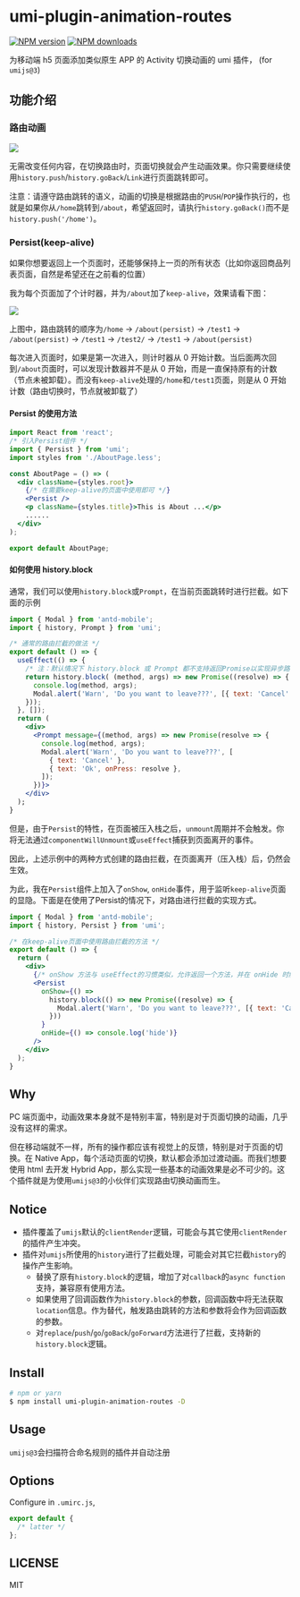 # umi-plugin-animation-routes

[![NPM version](https://img.shields.io/npm/v/umi-plugin-animation-routes.svg?style=flat)](https://npmjs.org/package/umi-plugin-animation-routes)
[![NPM downloads](http://img.shields.io/npm/dm/umi-plugin-animation-routes.svg?style=flat)](https://npmjs.org/package/umi-plugin-animation-routes)

为移动端 h5 页面添加类似原生 APP 的 Activity 切换动画的 umi 插件， (for `umijs@3`)

## 功能介绍

### 路由动画

<p><img src="./assets/animation-routes-1.gif" /></p>

无需改变任何内容，在切换路由时，页面切换就会产生动画效果。你只需要继续使用`history.push`/`history.goBack`/`Link`进行页面跳转即可。

注意：请遵守路由跳转的语义，动画的切换是根据路由的`PUSH`/`POP`操作执行的，也就是如果你从`/home`跳转到`/about`，希望返回时，请执行`history.goBack()`而不是`history.push('/home')`。

### Persist(keep-alive)

如果你想要返回上一个页面时，还能够保持上一页的所有状态（比如你返回商品列表页面，自然是希望还在之前看的位置）

我为每个页面加了个计时器，并为`/about`加了`keep-alive`，效果请看下图：

<p><img src="./assets/animation-routes-2.gif" /></p>

上图中，路由跳转的顺序为`/home` → `/about(persist)` → `/test1` → `/about(persist)` → `/test1` → `/test2/` → `/test1` → `/about(persist)`

每次进入页面时，如果是第一次进入，则计时器从 0 开始计数。当后面两次回到`/about`页面时，可以发现计数器并不是从 0 开始，而是一直保持原有的计数（节点未被卸载）。而没有`keep-alive`处理的`/home`和`/test1`页面，则是从 0 开始计数（路由切换时，节点就被卸载了）

#### Persist 的使用方法

```jsx
import React from 'react';
/* 引入Persist组件 */
import { Persist } from 'umi';
import styles from './AboutPage.less';

const AboutPage = () => (
  <div className={styles.root}>
    {/* 在需要keep-alive的页面中使用即可 */}
    <Persist />
    <p className={styles.title}>This is About ...</p>
    ......
  </div>
);

export default AboutPage;
```

#### 如何使用 history.block

通常，我们可以使用`history.block`或`Prompt`，在当前页面跳转时进行拦截。如下面的示例

```jsx
import { Modal } from 'antd-mobile';
import { history, Prompt } from 'umi';

/* 通常的路由拦截的做法 */
export default () => {
  useEffect(() => {
    /* 注：默认情况下 history.block 或 Prompt 都不支持返回Promise以实现异步路由拦截 */
    return history.block( (method, args) => new Promise((resolve) => {
      console.log(method, args);
      Modal.alert('Warn', 'Do you want to leave???', [{ text: 'Cancel' }, { text: 'Ok', onPress: resolve }]);
    }));
  }, []);
  return (
    <div>
      <Prompt message={(method, args) => new Promise(resolve => {
        console.log(method, args);
        Modal.alert('Warn', 'Do you want to leave???', [
          { text: 'Cancel' },
          { text: 'Ok', onPress: resolve },
        ]);
      })}>
    </div>
  );
}
```

但是，由于`Persist`的特性，在页面被压入栈之后，`unmount`周期并不会触发。你将无法通过`componentWillUnmount`或`useEffect`捕获到页面离开的事件。

因此，上述示例中的两种方式创建的路由拦截，在页面离开（压入栈）后，仍然会生效。

为此，我在`Persist`组件上加入了`onShow`, `onHide`事件，用于监听`keep-alive`页面的显隐。下面是在使用了Persist的情况下，对路由进行拦截的实现方式。

```jsx
import { Modal } from 'antd-mobile';
import { history, Persist } from 'umi';

/* 在keep-alive页面中使用路由拦截的方法 */
export default () => {
  return (
    <div>
      {/* onShow 方法与 useEffect的习惯类似，允许返回一个方法，并在 onHide 时触发 */}
      <Persist
        onShow={() =>
          history.block(() => new Promise((resolve) => {
            Modal.alert('Warn', 'Do you want to leave???', [{ text: 'Cancel' }, { text: 'Ok', onPress: resolve }]);
          }))
        }
        onHide={() => console.log('hide')}
      />
    </div>
  );
}
```

## Why

PC 端页面中，动画效果本身就不是特别丰富，特别是对于页面切换的动画，几乎没有这样的需求。

但在移动端就不一样，所有的操作都应该有视觉上的反馈，特别是对于页面的切换。在 Native App，每个活动页面的切换，默认都会添加过渡动画。而我们想要使用 html 去开发 Hybrid App，那么实现一些基本的动画效果是必不可少的。这个插件就是为使用`umijs@3`的小伙伴们实现路由切换动画而生。

## Notice

- 插件覆盖了`umijs`默认的`clientRender`逻辑，可能会与其它使用`clientRender`的插件产生冲突。
- 插件对`umijs`所使用的`history`进行了拦截处理，可能会对其它拦截`history`的操作产生影响。
  - 替换了原有`history.block`的逻辑，增加了对`callback`的`async function`支持，兼容原有使用方法。
  - 如果使用了回调函数作为`history.block`的参数，回调函数中将无法获取`location`信息。作为替代，触发路由跳转的方法和参数将会作为回调函数的参数。
  - 对`replace`/`push`/`go`/`goBack`/`goForward`方法进行了拦截，支持新的`history.block`逻辑。

## Install

```bash
# npm or yarn
$ npm install umi-plugin-animation-routes -D
```

## Usage

`umijs@3`会扫描符合命名规则的插件并自动注册

## Options

Configure in `.umirc.js`,

```js
export default {
  /* latter */
};
```

## LICENSE

MIT

